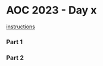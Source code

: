 # AOC 2023 - Day x

[instructions](https://adventofcode.com/2023/day/x)

### Part 1

>

### Part 2

>

